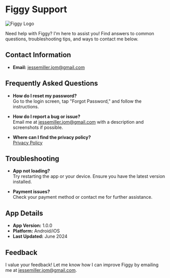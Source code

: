 # Figgy Support

![Figgy Logo](https://jessemillerjom.github.io/figgy-privacy-policy/favicon.png)

Need help with Figgy? I'm here to assist you! Find answers to common questions, troubleshooting tips, and ways to contact me below.

## Contact Information

- **Email:** [jessemiller.jom@gmail.com](mailto:jessemiller.jom@gmail.com)

## Frequently Asked Questions

- **How do I reset my password?**  
  Go to the login screen, tap "Forgot Password," and follow the instructions.

- **How do I report a bug or issue?**  
  Email me at [jessemiller.jom@gmail.com](mailto:jessemiller.jom@gmail.com) with a description and screenshots if possible.

- **Where can I find the privacy policy?**  
  [Privacy Policy](/privacy-policy.html)

## Troubleshooting

- **App not loading?**  
  Try restarting the app or your device. Ensure you have the latest version installed.

- **Payment issues?**  
  Check your payment method or contact me for further assistance.

## App Details

- **App Version:** 1.0.0
- **Platform:** Android/iOS
- **Last Updated:** June 2024

## Feedback

I value your feedback! Let me know how I can improve Figgy by emailing me at [jessemiller.jom@gmail.com](mailto:jessemiller.jom@gmail.com). 

